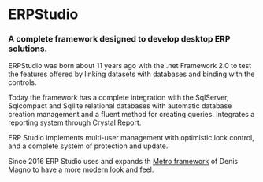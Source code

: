 # ERPStudio 
### A complete framework designed to develop desktop ERP solutions.

ERPStudio was born about 11 years ago with the .net Framework 2.0 to test the features offered by linking datasets with databases and binding with the controls.

Today the framework has a complete integration with the SqlServer, Sqlcompact and Sqllite relational databases with automatic database creation management and a fluent method for creating queries.
Integrates a reporting system through Crystal Report.

ERP Studio implements multi-user management with optimistic lock control, and a complete system of protection and update.

Since 2016 ERP Studio uses and expands th [Metro framework](http://denricdenise.info/2014/09/winforms-metro-style/) of Denis Magno to have a more modern look and feel.
